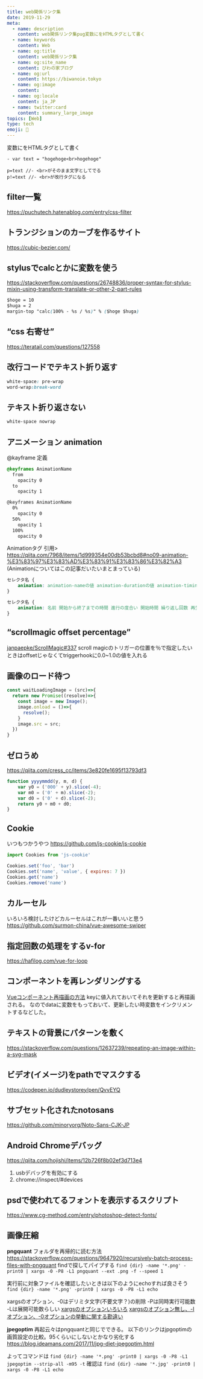 ```yaml
---
title: web関係リンク集
date: 2019-11-29
meta:
  - name: description
    content: web関係リンク集pug変数にをHTMLタグとして書く
  - name: keywords
    content: Web
  - name: og:title
    content: web関係リンク集
  - name: og:site_name
    content: びわの家ブログ
  - name: og:url
    content: https://biwanoie.tokyo
  - name: og:image
    content: 
  - name: og:locale
    content: ja_JP
  - name: twitter:card
    content: summary_large_image
topics: [Web] 
type: tech
emoji: 💛
---
```



変数にをHTMLタグとして書く



````pug
- var text = "hogehoge<br>hogehoge"

p=text //- <br>がそのまま文字としてでる
p!=text //- <br>が改行タグになる
````

## filter一覧

https://puchutech.hatenablog.com/entry/css-filter


## トランジションのカーブを作るサイト

https://cubic-bezier.com/


## stylusでcalcとかに変数を使う

https://stackoverflow.com/questions/26748836/proper-syntax-for-stylus-mixin-using-transform-translate-or-other-2-part-rules



````css
$hoge = 10
$huga = 2
margin-top "calc(100% - %s / %s)" % ($hoge $huga)


````

## “css 右寄せ”

https://teratail.com/questions/127558


## 改行コードでテキスト折り返す



````css
white-space: pre-wrap
word-wrap:break-word


````

## テキスト折り返さない



````css
white-space nowrap


````

## アニメーション animation

@kayframe 定義



````css
@keyframes AnimationName
  from
    opacity 0
  to
    opacity 1

@keyframes AnimationName
  0%
    opacity 0
  50%
    opacity 1
  100%
    opacity 0

````

Animationタグ
引用> https://qiita.com/7968/items/1d999354e00db53bcbd8#no09-animation-%E3%83%97%E3%83%AD%E3%83%91%E3%83%86%E3%82%A3
(Animationについてはこの記事だいたいまとまっている)



````css
セレクタ名 {
    animation: animation-nameの値 animation-durationの値 animation-timing-functionの値 animation-delayの値 animation-iteration-countの値 animation-directionの値 animation-fill-modeの値 animation-play-stateの値;
}

セレクタ名 {
    animation: 名前 開始から終了までの時間 進行の度合い 開始時間 繰り返し回数 再生方向 開始前・終了後のスタイル 再生・停止;
}


````

## “scrollmagic offset percentage”

[janpaepke/ScrollMagic#337](https://github.com/janpaepke/ScrollMagic/issues/337)
scroll magicのトリガーの位置を％で指定したいときはoffsetじゃなくてtriggerhookに0.0~1.0の値を入れる


## 画像のロード待つ



````javascript
const waitLoadingImage = (src)=>{
  return new Promise((resolve)=>{
    const image = new Image();
    image.onload = ()=>{
      resolve();
    }
    image.src = src;
  })  
}


````

## ゼロうめ

https://qiita.com/cress_cc/items/3e820fe1695f13793df3



````javascript
function yyyymmdd(y, m, d) {
    var y0 = ('000' + y).slice(-4);
    var m0 = ('0' + m).slice(-2);
    var d0 = ('0' + d).slice(-2);
    return y0 + m0 + d0;
}


````

## Cookie

いつもつかうやつ
https://github.com/js-cookie/js-cookie



````javascript
import Cookies from 'js-cookie'

Cookies.set('foo', 'bar')
Cookies.set('name', 'value', { expires: 7 })
Cookies.get('name') 
Cookies.remove('name')

````

## カルーセル

いろいろ検討したけどカルーセルはこれが一番いいと思う
https://github.com/surmon-china/vue-awesome-swiper


## 指定回数の処理をするv-for

https://hafilog.com/vue-for-loop


## コンポーネントを再レンダリングする

[Vueコンポーネント再描画の方法](https://qiita.com/Safire/items/76ddba72d6d4fe198802)
keyに値入れておいてそれを更新すると再描画される。
なのでdataに変数をもっておいて、更新したい時変数をインクリメントするなどした。




## テキストの背景にパターンを敷く

https://stackoverflow.com/questions/12637239/repeating-an-image-within-a-svg-mask


## ビデオ(イメージ)をpathでマスクする

https://codepen.io/dudleystorey/pen/QvvEYQ



## サブセット化されたnotosans

https://github.com/minoryorg/Noto-Sans-CJK-JP


## Android Chromeデバッグ

https://qiita.com/hojishi/items/12b726f8b02ef3d713e4


1. usbデバッグを有効にする
2. chrome://inspect/#devices


## psdで使われてるフォントを表示するスクリプト

https://www.cg-method.com/entry/photoshop-detect-fonts/


## 画像圧縮

**pngquant**
フォルダを再帰的に読む方法
https://stackoverflow.com/questions/9647920/recursively-batch-process-files-with-pngquant
findで探してパイプする
`find {dir} -name '*.png' -print0 | xargs -0 -P8 -L1 pngquant --ext .png -f --speed 1`

実行前に対象ファイルを確認したいときは以下のようにechoすれば良さそう
`find {dir} -name '*.png' -print0 | xargs -0 -P8 -L1 echo`

xargsのオプション、-0はデリミタ文字(不要文字？)の削除 -Pは同時実行可能数 -Lは展開可能数らしい
[xargsのオプションいろいろ](https://qiita.com/hitode7456/items/6ba8e2d58f9b8db9de11#-l-%E3%82%AA%E3%83%97%E3%82%B7%E3%83%A7%E3%83%B3)
[xargsのオプション無し、-Iオプション、-0オプションの挙動に関する勘違い](https://qiita.com/takc923/items/da1c32f3a622dc1c5489#-0%E3%82%AA%E3%83%97%E3%82%B7%E3%83%A7%E3%83%B3%E3%81%AE%E5%8B%98%E9%81%95%E3%81%84)

**jpegoptim**
再起云々はpngquantと同じでできる。
以下のリンクはjpgoptimの画質設定の比較。95くらいにしないとかなり劣化する
https://blog.ideamans.com/2017/11/jpg-diet-jpegoptim.html

よってコマンドは
`find {dir} -name '*.png' -print0 | xargs -0 -P8 -L1 jpegoptim --strip-all -m95 -t`
確認は
`find {dir} -name '*.jpg' -print0 | xargs -0 -P8 -L1 echo`






